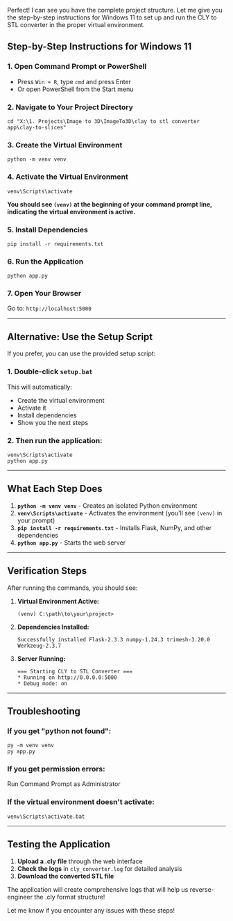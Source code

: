 Perfect! I can see you have the complete project structure. Let me give you the step-by-step instructions for Windows 11 to set up and run the CLY to STL converter in the proper virtual environment.

## Step-by-Step Instructions for Windows 11

### 1. **Open Command Prompt or PowerShell**
- Press `Win + R`, type `cmd` and press Enter
- Or open PowerShell from the Start menu

### 2. **Navigate to Your Project Directory**
```batch
cd "X:\1. Projects\Image to 3D\ImageTo3D\clay to stl converter app\clay-to-slices"
```

### 3. **Create the Virtual Environment**
```batch
python -m venv venv
```

### 4. **Activate the Virtual Environment**
```batch
venv\Scripts\activate
```
**You should see `(venv)` at the beginning of your command prompt line, indicating the virtual environment is active.**

### 5. **Install Dependencies**
```batch
pip install -r requirements.txt
```

### 6. **Run the Application**
```batch
python app.py
```

### 7. **Open Your Browser**
Go to: `http://localhost:5000`

---

## Alternative: Use the Setup Script

If you prefer, you can use the provided setup script:

### 1. **Double-click `setup.bat`**
This will automatically:
- Create the virtual environment
- Activate it
- Install dependencies
- Show you the next steps

### 2. **Then run the application:**
```batch
venv\Scripts\activate
python app.py
```

---

## What Each Step Does

1. **`python -m venv venv`** - Creates an isolated Python environment
2. **`venv\Scripts\activate`** - Activates the environment (you'll see `(venv)` in your prompt)
3. **`pip install -r requirements.txt`** - Installs Flask, NumPy, and other dependencies
4. **`python app.py`** - Starts the web server

---

## Verification Steps

After running the commands, you should see:

1. **Virtual Environment Active:**
   ```
   (venv) C:\path\to\your\project>
   ```

2. **Dependencies Installed:**
   ```
   Successfully installed Flask-2.3.3 numpy-1.24.3 trimesh-3.20.0 Werkzeug-2.3.7
   ```

3. **Server Running:**
   ```
   === Starting CLY to STL Converter ===
   * Running on http://0.0.0.0:5000
   * Debug mode: on
   ```

---

## Troubleshooting

### If you get "python not found":
```batch
py -m venv venv
py app.py
```

### If you get permission errors:
Run Command Prompt as Administrator

### If the virtual environment doesn't activate:
```batch
venv\Scripts\activate.bat
```

---

## Testing the Application

1. **Upload a .cly file** through the web interface
2. **Check the logs** in `cly_converter.log` for detailed analysis
3. **Download the converted STL file**

The application will create comprehensive logs that will help us reverse-engineer the .cly format structure!

Let me know if you encounter any issues with these steps!